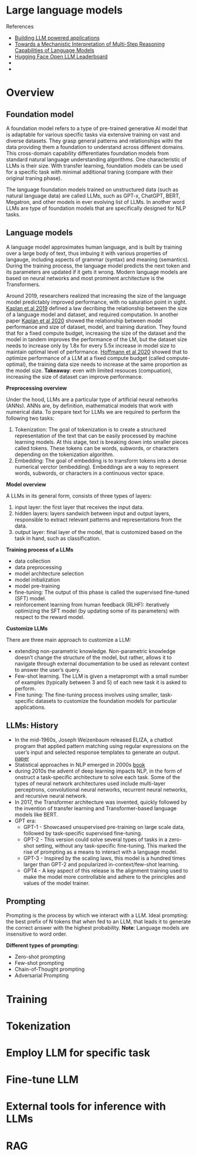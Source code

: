 <h1>Large language models</h1>

References
- [Building LLM powered applications](https://learning.oreilly.com/library/view/building-llm-powered/9781835462317)
- [Towards a Mechanistic Interpretation of Multi-Step Reasoning Capabilities of Language Models](https://arxiv.org/pdf/2310.14491v1)
- [Hugging Face Open LLM Leaderboard](https://huggingface.co/spaces/optimum/llm-perf-leaderboard)
- []()
- 
# Overview

## Foundation model
A foundation model refers to a type of pre-trained generative AI model that is adaptable for various specific tasks via extensive training on vast and diverse datasets. They grasp general patterns and relationships withi the data providing them a foundation to understand across different domains. This cross-domain capability differentiates foundation models from standard natural language understanding algorithms. One characteristic of LLMs is their size. With transfer learning, foundation models can be used for a specific task with minimal additional traning (compare with their original traning phase). 

The language foundation models trained on unstructured data (such as natural language data) are called LLMs, such as GPT-x, ChatGPT, BERT, Megatron, and other models in ever evolving list of LLMs. In another word LLMs are type of foundation models that are specifically designed for NLP tasks. 


## Language models
A language model approximates human language, and is built by training over a large body of text, thus imbuing it with various properties of langauge, including aspects of grammar (syntax) and meaning (semantics). During the training process, the language model predicts the next token and its parameters are updated if it gets it wrong. Modern language models are based on neural networks and most prominent architecture is the Transformers. 

Around 2019, researchers realized that increasing the size of the language model predictably improved performance, with no saturation point in sight. [Kaplan et al 2019](https://arxiv.org/abs/2001.08361) defined a law decribing the relationship between the size of a language model and dataset, and required computation. In another paper [Kaplan et al 2020](https://arxiv.org/pdf/2001.08361.pdf) showed the relationship between model performance and size of dataset, model, and training duration. They found that for a fixed compute budget, increasing the size of the dataset and the model in tandem improves the performance of the LM, but the dataset size needs to increase only by 1.8x for every 5.5x increase in model size to maintain optimal level of performance. [Hoffmann et al 2020](https://arxiv.org/pdf/2203.15556.pdf) showed that to optimize performance of a LLM at a fixed compute budget (called compute-optimal), the training data size needs to increase at the same proportion as the model size. __Takeaway__: even with limited resouces (compuation), increasing the size of dataset can improve performance.

__Preprocessing overview__

Under the hood, LLMs are a particular type of artificial neural networks (ANNs). ANNs are, by definition, mathematical models that work with numerical data. To prepare text for LLMs we are required to perform the following two tasks:
1. Tokenization:  The goal of tokenization is to create a structured representation of the text that can be easily processed by machine learning models. At this stage, text is breaking down into smaller pieces called tokens. These tokens can be words, subwords, or characters depending on the tokenization algorithm.
2. Embedding: The goal of embedding is to transform tokens into a dense numerical verctor (embedding).  Embeddings are a way to represent words, subwords, or characters in a continuous vector space.

__Model overview__

A LLMs in its general form, consists of three types of layers:
1. input layer: the first layer that receives the input data.
2. hidden layers: layers sandwich between input and output layers, responsible to extract relevant patterns and representations from the data.
3. output layer: final layer of the model, that is customized based on the task in hand, such as classification. 


__Training process of a LLMs__
- data collection
- data preprocessing
- model architecture selection
- model initialization
- model pre-training
- fine-tuning: The output of this phase is called the supervised fine-tuned (SFT) model.
- reinforcement learning from human feedback (RLHF): iteratively optimizing the SFT model (by updating some of its parameters) with respect to the reward model.

__Customize LLMs__

There are three main approach to customize a LLM:
- extending non-parametric knowledge. Non-parametric knowledge doesn’t change the structure of the model, but rather, allows it to navigate through external documentation to be used as relevant context to answer the user’s query.
- Few-shot learning. The LLM is given a metaprompt with a small number of examples (typically between 3 and 5) of each new task it is asked to perform.
- Fine tuning: The fine-tuning process involves using smaller, task-specific datasets to customize the foundation models for particular applications.

## LLMs: History
- In the mid-1960s, Joseph Weizenbaum released ELIZA, a chatbot program that applied pattern matching using regular expressions on the user’s input and selected response templates to generate an output. [paper](https://hackaday.com/wp-content/uploads/2024/02/WEIZENBAUM-1966-ELIZA-A-Computer-Program-For-the-Study-of-Natural-Language-Communication-Between-Man-And-Machine.pdf)
- Statistical approaches in NLP emerged in 2000s [book](https://www.amazon.com/Foundations-Statistical-Natural-Language-Processing/dp/0262133601)
- during 2010s the advent of deep learning impacts NLP, in the form of onstruct a task-specific architecture to solve each task. Some of the types of neural network architectures used include multi-layer perceptrons, convolutional neural networks, recurrent neural networks, and recursive neural network.
- In 2017, the Transformer architecture was invented, quickly followed by the invention of transfer learning and Transformer-based language models like BERT.
- GPT era:
  - GPT-1 - Showcased unsupervised pre-training on large scale data, followed by task-specific supervised fine-tuning.
  - GPT-2 - This version could solve several types of tasks in a zero-shot setting, without any task-specific fine-tuning. This marked the rise of prompting as a means to interact with a language model.
  - GPT-3 - Inspired by the scaling laws, this model is a hundred times larger than GPT-2 and popularized in-context/few-shot learning.
  - GPT4 - A key aspect of this release is the alignment training used to make the model more controllable and adhere to the principles and values of the model trainer.




## Prompting

Prompting is the process by which we interact with a LLM. Ideal prompting: the best prefix of N tokens that when fed to an LLM, that leads it to generate the correct answer with the highest probability. __Note__: Language models are insensitive to word order. 

__Different types of prompting:__
- Zero-shot prompting
- Few-shot prompting
- Chain-of-Thought prompting
- Adversarial Prompting




# Training 

# Tokenization

# Employ LLM for specific task

# Fine-tune LLM

# External tools for inference with LLMs

# RAG
